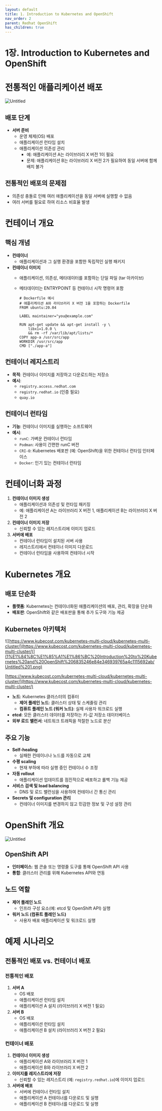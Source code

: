 ```yaml
---
layout: default
title: 1. Introduction to Kubernetes and OpenShift
nav_order: 2
parent: Redhat OpenShift
has_children: true
---
```


# 1장. Introduction to Kubernetes and OpenShift

# 전통적인 애플리케이션 배포

![Untitled](1%E1%84%8C%E1%85%A1%E1%86%BC%20Introduction%20to%20Kubernetes%20and%20OpenShift%206835246e84e346939765a4c1115692ab/Untitled.png)

## 배포 단계

- **서버 준비**
    - 운영 체제(OS) 배포
    - 애플리케이션 런타임 설치
    - 애플리케이션 의존성 관리
        - 예: 애플리케이션 A는 라이브러리 X 버전 1이 필요
        - 문제: 애플리케이션 B는 라이브러리 X 버전 2가 필요하여 동일 서버에 함께 배치 불가

## 전통적인 배포의 문제점

- 의존성 충돌로 인해 여러 애플리케이션을 동일 서버에 실행할 수 없음
- 여러 서버를 필요로 하여 리소스 비효율 발생

# 컨테이너 개요

## 핵심 개념

- **컨테이너**
    - 애플리케이션과 그 실행 환경을 포함한 독립적인 실행 패키지
- **컨테이너 이미지**
    - 애플리케이션, 의존성, 메타데이터를 포함하는 단일 파일 (tar 아카이브)
    - 메타데이터는 ENTRYPOINT 등 컨테이너 시작 명령어 포함
        
        ```docker
        # Dockerfile 예시
        # 애플리케이션 A와 라이브러리 X 버전 1을 포함하는 Dockerfile
        FROM ubuntu:20.04
        
        LABEL maintainer="you@example.com"
        
        RUN apt-get update && apt-get install -y \
            libx1=1.0.0 \
            && rm -rf /var/lib/apt/lists/*
        COPY app-a /usr/src/app
        WORKDIR /usr/src/app
        CMD ["./app-a"]
        ```
        

## 컨테이너 레지스트리

- **목적**: 컨테이너 이미지를 저장하고 다운로드하는 저장소
- **예시**:
    - `registry.access.redhat.com`
    - `registry.redhat.io` (인증 필요)
    - `quay.io`

## 컨테이너 런타임

- **기능**: 컨테이너 이미지를 실행하는 소프트웨어
- **예시**:
    - `runC`: 가벼운 컨테이너 런타임
    - `Podman`: 사용이 간편한 runC 버전
    - `CRI-O`: Kubernetes 배포판 (예: OpenShift)을 위한 컨테이너 런타임 인터페이스
    - `Docker`: 인기 있는 컨테이너 런타임

# 컨테이너화 과정

1. **컨테이너 이미지 생성**
    - 애플리케이션과 의존성 및 런타임 패키징
    - 예: 애플리케이션 A는 라이브러리 X 버전 1, 애플리케이션 B는 라이브러리 X 버전 2
2. **컨테이너 이미지 저장**
    - 신뢰할 수 있는 레지스트리에 이미지 업로드
3. **서버에 배포**
    - 컨테이너 런타임이 설치된 서버 사용
    - 레지스트리에서 컨테이너 이미지 다운로드
    - 컨테이너 런타임을 사용하여 컨테이너 시작

# Kubernetes 개요

## 배포 단순화

- **플랫폼**: Kubernetes는 컨테이너화된 애플리케이션의 배포, 관리, 확장을 단순화
- **배포판**: OpenShift와 같은 배포판을 통해 추가 도구와 기능 제공

## Kubernetes 아키텍처

![[https://www.kubecost.com/kubernetes-multi-cloud/kubernetes-multi-cluster/](https://www.kubecost.com/kubernetes-multi-cloud/kubernetes-multi-cluster/)](1%E1%84%8C%E1%85%A1%E1%86%BC%20Introduction%20to%20Kubernetes%20and%20OpenShift%206835246e84e346939765a4c1115692ab/Untitled%201.png)

[https://www.kubecost.com/kubernetes-multi-cloud/kubernetes-multi-cluster/](https://www.kubecost.com/kubernetes-multi-cloud/kubernetes-multi-cluster/)

- **노드**: Kubernetes 클러스터의 컴퓨터
    - **제어 플레인 노드**: 클러스터 상태 및 스케줄링 관리
    - **컴퓨트 플레인 노드 (워커 노드)**: 실제 사용자 워크로드 실행
- **etcd**: 모든 클러스터 데이터를 저장하는 키-값 저장소 데이터베이스
- **외부 로드 밸런서**: 네트워크 트래픽을 적절한 노드로 분산

## 주요 기능

- **Self-healing**
    - 실패한 컨테이너나 노드를 자동으로 교체
- **수평 scaling**
    - 현재 부하에 따라 실행 중인 컨테이너 수 조정
- **자동 rollout**
    - 애플리케이션 업데이트를 점진적으로 배포하고 롤백 기능 제공
- **서비스 검색 및 load balancing**
    - DNS 및 로드 밸런싱을 사용하여 컨테이너 간 통신 관리
- **Secrets 및 configuration 관리**
    - 컨테이너 이미지를 변경하지 않고 민감한 정보 및 구성 설정 관리

# OpenShift 개요

![Untitled](1%E1%84%8C%E1%85%A1%E1%86%BC%20Introduction%20to%20Kubernetes%20and%20OpenShift%206835246e84e346939765a4c1115692ab/Untitled%202.png)

## OpenShift API

- **인터페이스**: 웹 콘솔 또는 명령줄 도구를 통해 OpenShift API 사용
- **통합**: 클러스터 관리를 위해 Kubernetes API와 연동

## 노드 역할

- **제어 플레인 노드**
    - 인프라 구성 요소(예: etcd 및 OpenShift API) 실행
- **워커 노드 (컴퓨트 플레인 노드)**
    - 사용자 배포 애플리케이션 및 워크로드 실행

# 예제 시나리오

## 전통적인 배포 vs. 컨테이너 배포

### 전통적인 배포

1. **서버 A**
    - OS 배포
    - 애플리케이션 런타임 설치
    - 애플리케이션 A 설치 (라이브러리 X 버전 1 필요)
2. **서버 B**
    - OS 배포
    - 애플리케이션 런타임 설치
    - 애플리케이션 B 설치 (라이브러리 X 버전 2 필요)

### 컨테이너 배포

1. **컨테이너 이미지 생성**
    - 애플리케이션 A와 라이브러리 X 버전 1
    - 애플리케이션 B와 라이브러리 X 버전 2
2. **이미지를 레지스트리에 저장**
    - 신뢰할 수 있는 레지스트리 (예: `registry.redhat.io`)에 이미지 업로드
3. **서버에 배포**
    - 서버에 컨테이너 런타임 설치
    - 애플리케이션 A 컨테이너를 다운로드 및 실행
    - 애플리케이션 B 컨테이너를 다운로드 및 실행